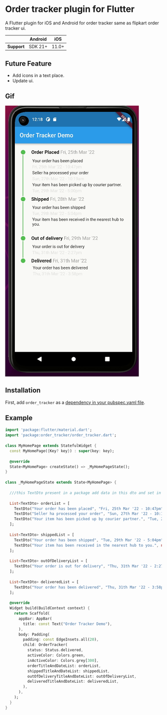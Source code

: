 # Order tracker plugin for Flutter

A Flutter plugin for iOS and Android for order tracker same as flipkart order tracker ui.

|             | Android | iOS  |
|-------------|---------|------|
| **Support** | SDK 21+ | 11.0+|

## Future Feature

- Add icons in a text place.
- Update ui.

## Gif

<img src="https://github.com/Sandy-develop-er/Order_tracker/raw/master/lib/gif/demo.gif"/>

## Installation

First, add `order_tracker` as
a [dependency in your pubspec.yaml file](https://flutter.dev/using-packages/).

## Example

```dart
import 'package:flutter/material.dart';
import 'package:order_tracker/order_tracker.dart';

class MyHomePage extends StatefulWidget {
  const MyHomePage({Key? key}) : super(key: key);

  @override
  State<MyHomePage> createState() => _MyHomePageState();
}

class _MyHomePageState extends State<MyHomePage> {

  ///this TextDto present in a package add data in this dto and set in a list.

  List<TextDto> orderList = [
    TextDto("Your order has been placed", "Fri, 25th Mar '22 - 10:47pm"),
    TextDto("Seller ha processed your order", "Sun, 27th Mar '22 - 10:19am"),
    TextDto("Your item has been picked up by courier partner.", "Tue, 29th Mar '22 - 5:00pm"),
  ];

  List<TextDto> shippedList = [
    TextDto("Your order has been shipped", "Tue, 29th Mar '22 - 5:04pm"),
    TextDto("Your item has been received in the nearest hub to you.", null),
  ];

  List<TextDto> outOfDeliveryList = [
    TextDto("Your order is out for delivery", "Thu, 31th Mar '22 - 2:27pm"),
  ];

  List<TextDto> deliveredList = [
    TextDto("Your order has been delivered", "Thu, 31th Mar '22 - 3:58pm"),
  ];

  @override
  Widget build(BuildContext context) {
    return Scaffold(
      appBar: AppBar(
        title: const Text("Order Tracker Demo"),
      ),
      body: Padding(
        padding: const EdgeInsets.all(20),
        child: OrderTracker(
          status: Status.delivered,
          activeColor: Colors.green,
          inActiveColor: Colors.grey[300],
          orderTitleAndDateList: orderList,
          shippedTitleAndDateList: shippedList,
          outOfDeliveryTitleAndDateList: outOfDeliveryList,
          deliveredTitleAndDateList: deliveredList,
        ),
      ),
    );
  }
}
```

